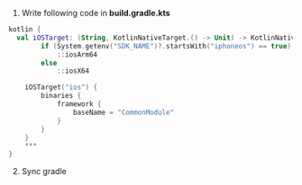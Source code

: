 1. Write following code in **build.gradle.kts**
```kotlin
kotlin {
  val iOSTarget: (String, KotlinNativeTarget.() -> Unit) -> KotlinNativeTarget =
        if (System.getenv("SDK_NAME")?.startsWith("iphoneos") == true)
            ::iosArm64
        else
            ::iosX64

    iOSTarget("ios") {
        binaries {
            framework {
                baseName = "CommonModule"
            }
        }
    }
    ***
}
```
2. Sync gradle
